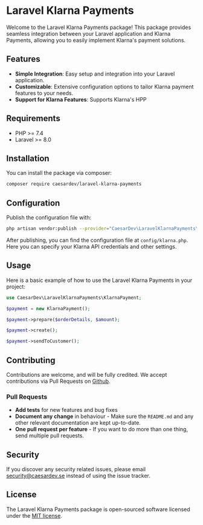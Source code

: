 # Laravel Klarna Payments

Welcome to the Laravel Klarna Payments package! This package provides seamless integration between your Laravel application and Klarna Payments, allowing you to easily implement Klarna's payment solutions.

## Features

- **Simple Integration**: Easy setup and integration into your Laravel application.
- **Customizable**: Extensive configuration options to tailor Klarna payment features to your needs.
- **Support for Klarna Features**: Supports Klarna's HPP

## Requirements

- PHP >= 7.4
- Laravel >= 8.0

## Installation

You can install the package via composer:

```bash
composer require caesardev/laravel-klarna-payments
```

## Configuration

Publish the configuration file with:

```bash
php artisan vendor:publish --provider="CaesarDev\LaravelKlarnaPayments\KlarnaServiceProvider"
```

After publishing, you can find the configuration file at `config/klarna.php`. Here you can specify your Klarna API credentials and other settings.

## Usage

Here is a basic example of how to use the Laravel Klarna Payments in your project:

```php
use CaesarDev\LaravelKlarnaPayments\KlarnaPayment;

$payment = new KlarnaPayment();

$payment->prepare($orderDetails, $amount);

$payment->create();

$payment->sendToCustomer();
```

## Contributing

Contributions are welcome, and will be fully credited. We accept contributions via Pull Requests on [Github](#).

### Pull Requests

- **Add tests** for new features and bug fixes
- **Document any change** in behaviour - Make sure the `README.md` and any other relevant documentation are kept up-to-date.
- **One pull request per feature** - If you want to do more than one thing, send multiple pull requests.

## Security

If you discover any security related issues, please email security@caesardev.se instead of using the issue tracker.

## License

The Laravel Klarna Payments package is open-sourced software licensed under the [MIT license](http://opensource.org/licenses/MIT).
```